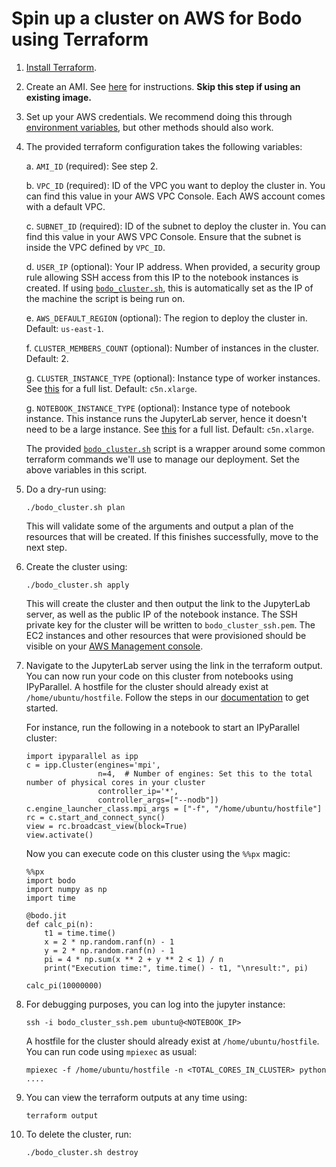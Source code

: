 # Spin up a cluster on AWS for Bodo using Terraform

1.  [Install Terraform](https://www.terraform.io/downloads.html).

1.  Create an AMI. See [here](./bodo-ami/README.md) for instructions. **Skip this step if using an existing image.**

1.  Set up your AWS credentials. We recommend doing this through [environment variables](https://docs.aws.amazon.com/cli/latest/userguide/cli-configure-envvars.html), but other methods should also work.

1.  The provided terraform configuration takes the following variables:

    a. `AMI_ID` (required): See step 2.

    b. `VPC_ID` (required): ID of the VPC you want to deploy the cluster in. You can find this value in your AWS VPC Console. Each AWS account comes with a default VPC.

    c. `SUBNET_ID` (required): ID of the subnet to deploy the cluster in. You can find this value in your AWS VPC Console. Ensure that the subnet is inside the VPC defined by `VPC_ID`.

    d. `USER_IP` (optional): Your IP address. When provided, a security group rule allowing SSH access from this IP to the notebook instances is created. If using [`bodo_cluster.sh`](./bodo_cluster.sh), this is automatically set as the IP of the machine the script is being run on.

    e. `AWS_DEFAULT_REGION` (optional): The region to deploy the cluster in. Default: `us-east-1`.

    f. `CLUSTER_MEMBERS_COUNT` (optional): Number of instances in the cluster. Default: 2.

    g. `CLUSTER_INSTANCE_TYPE` (optional): Instance type of worker instances. See [this](https://aws.amazon.com/ec2/instance-types/) for a full list. Default: `c5n.xlarge`.

    g. `NOTEBOOK_INSTANCE_TYPE` (optional): Instance type of notebook instance. This instance runs the JupyterLab server, hence it doesn't need to be a large instance. See [this](https://aws.amazon.com/ec2/instance-types/) for a full list. Default: `c5n.xlarge`.

    The provided [`bodo_cluster.sh`](./bodo_cluster.sh) script is a wrapper around some common terraform commands we'll use to manage our deployment. Set the above variables in this script.

1.  Do a dry-run using:

        ./bodo_cluster.sh plan

    This will validate some of the arguments and output a plan of the resources that will be created. If this finishes successfully, move to the next step.

1.  Create the cluster using:

        ./bodo_cluster.sh apply

    This will create the cluster and then output the link to the JupyterLab server, as well as the public IP of the notebook instance.
    The SSH private key for the cluster will be written to `bodo_cluster_ssh.pem`.
    The EC2 instances and other resources that were provisioned should be visible on your [AWS Management console](https://aws.amazon.com/console/).

1.  Navigate to the JupyterLab server using the link in the terraform output. You can now run your code on this cluster from notebooks using IPyParallel.
    A hostfile for the cluster should already exist at `/home/ubuntu/hostfile`.
    Follow the steps in our [documentation](https://docs.bodo.ai/latest/source/installation_and_setup/ipyparallel.html#running-on-multiple-hosts) to get started.

    For instance, run the following in a notebook to start an IPyParallel cluster:

        import ipyparallel as ipp
        c = ipp.Cluster(engines='mpi',
                        n=4,  # Number of engines: Set this to the total number of physical cores in your cluster
                        controller_ip='*',
                        controller_args=["--nodb"])
        c.engine_launcher_class.mpi_args = ["-f", "/home/ubuntu/hostfile"]
        rc = c.start_and_connect_sync()
        view = rc.broadcast_view(block=True)
        view.activate()

    Now you can execute code on this cluster using the `%%px` magic:

        %%px
        import bodo
        import numpy as np
        import time

        @bodo.jit
        def calc_pi(n):
            t1 = time.time()
            x = 2 * np.random.ranf(n) - 1
            y = 2 * np.random.ranf(n) - 1
            pi = 4 * np.sum(x ** 2 + y ** 2 < 1) / n
            print("Execution time:", time.time() - t1, "\nresult:", pi)

        calc_pi(10000000)

1.  For debugging purposes, you can log into the jupyter instance:

        ssh -i bodo_cluster_ssh.pem ubuntu@<NOTEBOOK_IP>

    A hostfile for the cluster should already exist at `/home/ubuntu/hostfile`.
    You can run code using `mpiexec` as usual:

        mpiexec -f /home/ubuntu/hostfile -n <TOTAL_CORES_IN_CLUSTER> python ....

1.  You can view the terraform outputs at any time using:

        terraform output

1.  To delete the cluster, run:

        ./bodo_cluster.sh destroy
